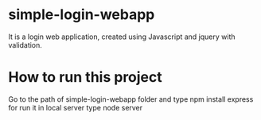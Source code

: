 # simple-login-webapp

 It is a login web application, created using Javascript and jquery with validation.

# How to run this project

Go to the path of simple-login-webapp folder and type npm install express
 for run it in local server type node server
